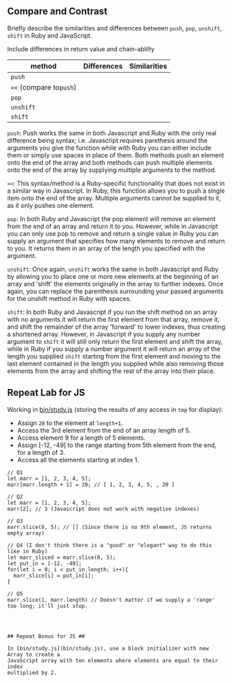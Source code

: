 ## Compare and Contrast ##

Briefly describe the similarities and differences between `push`, `pop`,
`unshift`, `shift` in Ruby and JavaScript.

Include differences in return value and chain-ablilty

| method                  | Differences | Similarities |
|-------------------------|-------------|--------------|
| `push`                  |             |              |
| `<<` (compare to`push`) |             |              |
| `pop`                   |             |              |
| `unshift`               |             |              |
| `shift`                 |             |              |

`push`:
Push works the same in both Javascript and Ruby with the only real difference
being syntax; i.e. Javascript requires parethesis around the arguments you give
the function while with Ruby you can either include them or simply use spaces in
place of them. Both methods push an element onto the end of the array and both
methods can push multiple elements onto the end of the array by supplying
multiple arguments to the method.

`<<`:
This syntax/method is a Ruby-specific functionality that does not exist in a
similar way in Javascript. In Ruby, this function allows you to push a single
item onto the end of the array. Multiple arguments cannot be supplied to it,
as it only pushes one element.

`pop`:
In both Ruby and Javascript the pop element will remove an element from the end
of an array and return it to you. However, while in Javascript you can only use
pop to remove and return a single value in Ruby you can supply an argument that
specifies how many elements to remove and return to you. It returns them in
an array of the length you specified with the argument.

`unshift`:
Once again, `unshift` works the same in both Javascript and Ruby by allowing you
to place one or more new elements at the beginning of an array and 'shift' the
elements originally in the array to further indexes. Once again, you can replace
the parenthesis surrounding your passed arguments for the unshift method in Ruby
with spaces.

`shift`:
In both Ruby and Javascript if you run the shift method on an array with no
arguments it will return the first element from that array, remove it, and shift
the remainder of the array 'forward' to lower indexes, thus creating a shortened
array. However, in Javascript if you supply any number argument to `shift` it will
still only return the first element and shift the array, while in Ruby if you supply
a number argument it will return an array of the length you supplied `shift` starting
from the first element and moving to the last element contained in the length you
supplied while also removing those elements from the array and shifting the rest of the array into their place.

## Repeat Lab for JS ##

Working in [bin/study.js](bin/study.js) (storing the results of any access in `tmp`
for display):

-   Assign `20` to the element at `length+1`.
-   Access the 3rd element from the end of an array length of 5.
-   Access element 9 for a length of 5 elements.
-   Assign [-12, -49] to the range starting from 5th element from the end,
    for a length of 3.
-   Access all the elements starting at index 1.

```
// Q1
let marr = [1, 2, 3, 4, 5];
marr[marr.length + 1] = 20; // [ 1, 2, 3, 4, 5, , 20 ]

// Q2
let marr = [1, 2, 3, 4, 5];
marr[2]; // 3 (Javascript does not work with negative indexes)

// Q3
marr.slice(8, 5); // [] (Since there is no 9th element, JS returns empty array)

// Q4 (I don't think there is a "good" or "elegant" way to do this like in Ruby)
let marr_sliced = marr.slice(0, 5);
let put_in = [-12, -49];
for(let i = 0; i < put_in.length; i++){
  marr_slice[i] = put_in[i];
}

// Q5
marr.slice(1, marr.length) // Doesn't matter if we supply a 'range' too long; it'll just stop.




## Repeat Bonus for JS ##

In [bin/study.js](bin/study.js), use a block initializer with new Array to create a
JavaScript array with ten elements where elements are equal to their index
multiplied by 2.

